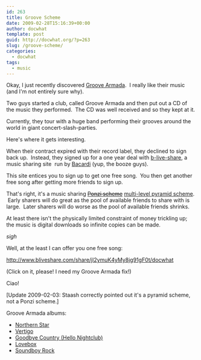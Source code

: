 ```yaml
---
id: 263
title: Groove Scheme
date: 2009-02-28T15:16:39+00:00
author: docwhat
template: post
guid: http://docwhat.org/?p=263
slug: /groove-scheme/
categories:
  - docwhat
tags:
  - music
---
```

Okay, I just recently discovered <a title="Groove Armada home page" href="http://www.groovearmada.com/">Groove Armada</a>.  I really like their music (and I'm not entirely sure why).

Two guys started a club, called Groove Armada and then put out a CD of the music they performed.  The CD was well received and so they kept at it.

Currently, they tour with a huge band performing their grooves around the world in giant concert-slash-parties.

Here's where it gets interesting.

<!-- more -->When their contract expired with their record label, they declined to sign back up.  Instead, they signed up for a one year deal with <a href="http://www.bliveshare.com/share/jl2ymuK4yMy8jg91gF0t/docwhat">b-live-share</a>, a music sharing site  run by <a href="http://www.bacardi.com/">Bacardi</a> (yup, the booze guys).

This site entices you to sign up to get one free song.  You then get another free song after getting more friends to sign up.

That's right, it's a music sharing <a href="http://en.wikipedia.org/wiki/Ponzi_scheme"><span style="text-decoration: line-through;">Ponzi scheme</span></a> <a href="http://en.wikipedia.org/wiki/Multilevel_pyramid_scheme">multi-level pyramid scheme</a>.  Early sharers will do great as the pool of available friends to share with is large.  Later sharers will do worse as the pool of available friends shrinks.

At least there isn't the physically limited constraint of money trickling up; the music is digital downloads so infinite copies can be made.

*sigh*

Well, at the least I can offer you one free song:

<a title="Get some Groove Armada music for you and me!" href="http://www.bliveshare.com/share/jl2ymuK4yMy8jg91gF0t/docwhat">http://www.bliveshare.com/share/jl2ymuK4yMy8jg91gF0t/docwhat</a>

(Click on it, please! I need my Groove Armada fix!)

Ciao!

[Update 2009-02-03: Staash correctly pointed out it's a pyramid scheme, not a Ponzi scheme.]

Groove Armada albums:
<ul>
	<li><a href="http://www.amazon.com/Northern-Star-Groove-Armada/dp/B00003ZKTA%3FSubscriptionId%3D02E5W5871AJF7PMMMS82%26tag%3Dws%26linkCode%3Dxm2%26camp%3D2025%26creative%3D165953%26creativeASIN%3DB00003ZKTA">Northern Star</a></li>
	<li><a href="http://www.amazon.com/Vertigo-Groove-Armada/dp/B00004KD1L%3FSubscriptionId%3D02E5W5871AJF7PMMMS82%26tag%3Dws%26linkCode%3Dxm2%26camp%3D2025%26creative%3D165953%26creativeASIN%3DB00004KD1L">Vertigo</a></li>
	<li><a href="http://www.amazon.com/Goodbye-Country-Nightclub-Groove-Armada/dp/B00005NNQO%3FSubscriptionId%3D02E5W5871AJF7PMMMS82%26tag%3Dws%26linkCode%3Dxm2%26camp%3D2025%26creative%3D165953%26creativeASIN%3DB00005NNQO">Goodbye Country (Hello Nightclub)</a></li>
	<li><a href="http://www.amazon.com/Lovebox-Groove-Armada/dp/B00007JMFF%3FSubscriptionId%3D02E5W5871AJF7PMMMS82%26tag%3Dws%26linkCode%3Dxm2%26camp%3D2025%26creative%3D165953%26creativeASIN%3DB00007JMFF">Lovebox</a></li>
	<li><a href="http://www.amazon.com/Soundboy-Rock-Groove-Armada/dp/B000NJLQVA%3FSubscriptionId%3D02E5W5871AJF7PMMMS82%26tag%3Dws%26linkCode%3Dxm2%26camp%3D2025%26creative%3D165953%26creativeASIN%3DB000NJLQVA">Soundboy Rock</a></li>
</ul>